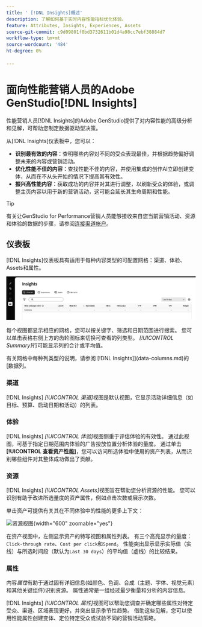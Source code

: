 ```yaml
---
title: ' [!DNL Insights]概述'
description: 了解如何基于实时内容性能指标优化体验。
feature: Attributes, Insights, Experiences, Assets
source-git-commit: c9d09801f0bd3732611b01d4a98cc7ebf38884d7
workflow-type: tm+mt
source-wordcount: '484'
ht-degree: 0%

---
```



# 面向性能营销人员的Adobe GenStudio[!DNL Insights]

性能营销人员[!DNL Insights]的Adobe GenStudio提供了对内容性能的高级分析和见解，可帮助您制定数据驱动型决策。

从[!DNL Insights]仪表板中，您可以：

- **识别最有效的内容**：查明哪些内容对不同的受众表现最佳，并根据趋势偏好调整未来的内容或营销活动。
- **优化性能不佳的内容**：查找性能不佳的内容，并使用集成的创作AI立即创建变体，从而在不从头开始的情况下提高其有效性。
- **振兴高性能内容**：获取成功的内容并对其进行调整，以刷新受众的体验，或调整主页内容以用于新的营销活动，这可能会延长其生命周期和性能。

>[!TIP]
>
>有关让GenStudio for Performance营销人员能够接收来自您当前营销活动、资源和体验的数据的步骤，请参阅[连接渠道帐户](connect-channel.md)。

## 仪表板

[!DNL Insights]仪表板具有适用于每种内容类型的可配置网格：渠道、体验、Assets和属性。

![[!DNL Insights]仪表板](/help/assets/insights-dashboard.png)

每个视图都显示相应的网格，您可以按关键字、筛选和日期范围进行搜索。 您可以单击表格右侧上方的齿轮图标来切换可查看的列类型。 _[!UICONTROL Summary]_&#x200B;行可能显示列的合计或平均值。

有关网格中每种列类型的说明，请参阅 [!DNL Insights]](data-columns.md)的[数据列。

### 渠道

[!DNL Insights] _[!UICONTROL 渠道]_&#x200B;视图是默认视图，它显示活动详细信息（如目标、预算、启动日期和活动）的列表。

### 体验

[!DNL Insights] _[!UICONTROL 体验]_&#x200B;视图侧重于评估体验的有效性。 通过此视图，可基于指定日期范围内体验的广告投放位置分析体验的量度。 通过单击&#x200B;**[!UICONTROL 查看资产性能]**，您可以访问所选体验中使用的资产列表，从而识别哪些组件对其整体成功做出了贡献。

### 资源

[!DNL Insights] _[!UICONTROL Assets]_&#x200B;视图旨在帮助您分析资源的性能。 您可以识别有助于改进所选量度的资产属性，例如点击次数或展示次数。

单击资产可提供有关其在不同体验中的性能的更多上下文：

![资源视图](/help/assets/insights-asset-view.png){width="600" zoomable="yes"}

在资产视图中，左侧显示资产的特写视图和属性列表。 有三个高亮显示的量度： `Click-through rate`、`Cost per click`和`Spend`。 性能突出显示显示实际值（实线）与所选时间段（默认为`Last 30 days`）的平均值（虚线）的比较结果。

### 属性

内容&#x200B;_属性_&#x200B;有助于通过固有详细信息(如颜色、色调、合成（主题、字体、视觉元素）和其他关键组件)识别资源。 属性通常是一组经过最少衡量和分析的内容信息。

[!DNL Insights] _[!UICONTROL 属性]_&#x200B;视图可以帮助您调查并确定哪些属性对特定受众、渠道、区域表现更好，并突出显示季节性趋势。 借助这些见解，您可以使用性能属性创建变体、定位特定受众或试验不同的营销活动策略。
